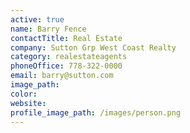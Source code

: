 ```yaml
---
active: true
name: Barry Fence
contactTitle: Real Estate
company: Sutton Grp West Coast Realty
category: realestateagents
phoneOffice: 778-322-0000
email: barry@sutton.com
image_path:
color:
website:
profile_image_path: /images/person.png
---
```



